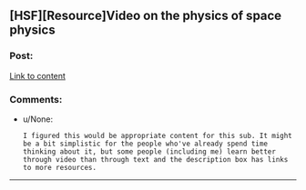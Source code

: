 ## [HSF][Resource]Video on the physics of space physics

### Post:

[Link to content](https://www.youtube.com/watch?v=ZFOuxAx-dkc)

### Comments:

- u/None:
  ```
  I figured this would be appropriate content for this sub. It might be a bit simplistic for the people who've already spend time thinking about it, but some people (including me) learn better through video than through text and the description box has links to more resources.
  ```

---

